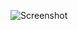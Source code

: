 ![Screenshot](https://raw.githubusercontent.com/Cryakl/Ultimate-RAT-Collection/refs/heads/main/Buschtrommel/Buschtrommel%201.0%20TNG/Screenshot.png)
